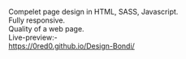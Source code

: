 Compelet page design in HTML, SASS, Javascript.
<br>
Fully responsive.
<br>
Quality of a web page.
<br>
Live-preview:-
<br>
https://0red0.github.io/Design-Bondi/